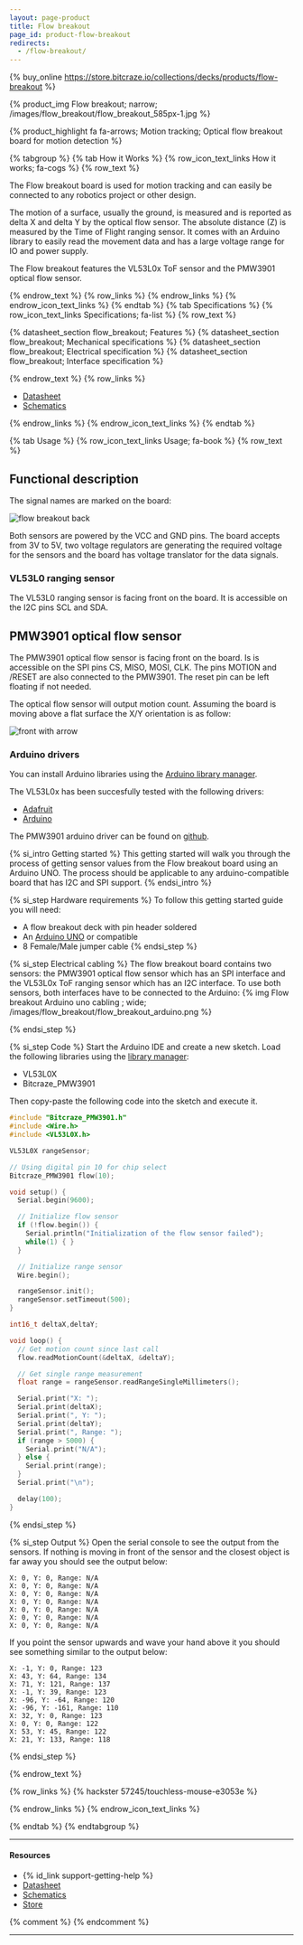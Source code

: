 ```yaml
---
layout: page-product
title: Flow breakout
page_id: product-flow-breakout
redirects:
  - /flow-breakout/
---
```


{% buy_online https://store.bitcraze.io/collections/decks/products/flow-breakout %}

{% product_img Flow breakout; narrow;
/images/flow_breakout/flow_breakout_585px-1.jpg
%}

{% product_highlight
fa fa-arrows;
Motion tracking;
Optical flow breakout board for motion detection
%}

{% tabgroup %}
{% tab How it Works %}
{% row_icon_text_links How it works; fa-cogs %}
{% row_text %}

The Flow breakout board is used for motion tracking and can easily be connected to any robotics project or other design.

The motion of a surface, usually the ground, is measured and is reported as
delta X and delta Y by the optical flow sensor. The absolute distance (Z) is measured
by the Time of Flight ranging sensor. It comes with an Arduino library to easily
read the movement data and has a large voltage range for IO and power supply.

The Flow breakout features the VL53L0x ToF sensor and the PMW3901 optical flow sensor.

{% endrow_text %}
{% row_links %}
{% endrow_links %}
{% endrow_icon_text_links %}
{% endtab %}
{% tab Specifications %}
{% row_icon_text_links Specifications; fa-list %}
{% row_text %}

{% datasheet_section flow_breakout; Features %}
{% datasheet_section flow_breakout; Mechanical specifications %}
{% datasheet_section flow_breakout; Electrical specification %}
{% datasheet_section flow_breakout; Interface specification %}

{% endrow_text %}
{% row_links %}

* [Datasheet](/documentation/hardware/flow_breakout/flow_breakout-datasheet.pdf)
* [Schematics](/documentation/hardware/flow_breakout/flow-breakout-revb.pdf)



{% endrow_links %}
{% endrow_icon_text_links %}
{% endtab %}

{% tab Usage %}
{% row_icon_text_links Usage; fa-book %}
{% row_text %}

## Functional description 

The signal names are marked on the board:

![flow breakout back](/images/documentation/wiki/flowbreakout_back.png)

Both sensors are powered by the VCC and GND pins. The board accepts from 3V to 5V, two voltage regulators are generating the required voltage for the sensors and the board has voltage translator for the data signals.

### VL53L0 ranging sensor

The VL53L0 ranging sensor is facing front on the board. It is accessible on the I2C pins SCL and SDA.

## PMW3901 optical flow sensor

The PMW3901 optical flow sensor is facing front on the board. Is is accessible on the SPI pins CS, MISO, MOSI, CLK. The pins MOTION and /RESET are also connected to the PMW3901. The reset pin can be left floating if not needed.

The optical flow sensor will output motion count. Assuming the board is moving above a flat surface the X/Y orientation is as follow:

![front with arrow](/images/documentation/wiki/front_with_arrow.png)

### Arduino drivers 

You can install Arduino libraries using the [Arduino library manager](https://www.arduino.cc/en/Guide/Libraries#toc3).

The VL53L0x has been succesfully tested with the following drivers:
  * [Adafruit](https://github.com/adafruit/Adafruit_VL53L0X)
  * [Arduino](https://github.com/pololu/vl53l0x-arduino)

The PMW3901 arduino driver can be found on [github](https://github.com/bitcraze/Bitcraze_PMW3901).


{% si_intro Getting started %}
This getting started will walk you through the process of getting sensor values
from the Flow breakout board using an Arduino UNO. The process should be
applicable to any arduino-compatible board that has I2C and SPI support.
{% endsi_intro %}

{% si_step Hardware requirements %}
To follow this getting started guide you will need:

 * A flow breakout deck with pin header soldered
 * An [Arduino UNO](https://store.arduino.cc/arduino-uno-rev3) or compatible
 * 8 Female/Male jumper cable
{% endsi_step %}

{% si_step Electrical cabling %}
The flow breakout board contains two sensors: the PMW3901 optical flow sensor which has
an SPI interface and the VL53L0x ToF ranging sensor which has an I2C interface. To use both
sensors, both interfaces have to be connected to the Arduino:
{% img Flow breakout Arduino uno cabling ; wide; /images/flow_breakout/flow_breakout_arduino.png %}

{% endsi_step %}

{% si_step Code %}
Start the Arduino IDE and create a new sketch. Load the following libraries
using the [library manager](https://www.arduino.cc/en/Guide/Libraries#toc3):

  * VL53L0X
  * Bitcraze_PMW3901

Then copy-paste the following code into the sketch and execute it.

``` c++
#include "Bitcraze_PMW3901.h"
#include <Wire.h>
#include <VL53L0X.h>

VL53L0X rangeSensor;

// Using digital pin 10 for chip select
Bitcraze_PMW3901 flow(10);

void setup() {
  Serial.begin(9600);

  // Initialize flow sensor
  if (!flow.begin()) {
    Serial.println("Initialization of the flow sensor failed");
    while(1) { }
  }

  // Initialize range sensor
  Wire.begin();

  rangeSensor.init();
  rangeSensor.setTimeout(500);
}

int16_t deltaX,deltaY;

void loop() {
  // Get motion count since last call
  flow.readMotionCount(&deltaX, &deltaY);

  // Get single range measurement
  float range = rangeSensor.readRangeSingleMillimeters();

  Serial.print("X: ");
  Serial.print(deltaX);
  Serial.print(", Y: ");
  Serial.print(deltaY);
  Serial.print(", Range: ");
  if (range > 5000) {
    Serial.print("N/A");
  } else {
    Serial.print(range);
  }
  Serial.print("\n");

  delay(100);
}
```

{% endsi_step %}



{% si_step Output %}
Open the serial console to see the output from the sensors. If nothing is
moving in front of the sensor and the closest object is far away you should
see the output below:

```
X: 0, Y: 0, Range: N/A
X: 0, Y: 0, Range: N/A
X: 0, Y: 0, Range: N/A
X: 0, Y: 0, Range: N/A
X: 0, Y: 0, Range: N/A
X: 0, Y: 0, Range: N/A
X: 0, Y: 0, Range: N/A
```

If you point the sensor upwards and wave your hand above it you should see
something similar to the output below:

```
X: -1, Y: 0, Range: 123
X: 43, Y: 64, Range: 134
X: 71, Y: 121, Range: 137
X: -1, Y: 39, Range: 123
X: -96, Y: -64, Range: 120
X: -96, Y: -161, Range: 110
X: 32, Y: 0, Range: 123
X: 0, Y: 0, Range: 122
X: 53, Y: 45, Range: 122
X: 21, Y: 133, Range: 118
```

{% endsi_step %}

{% endrow_text %}

{% row_links %}
{% hackster 57245/touchless-mouse-e3053e %}

{% endrow_links %}
{% endrow_icon_text_links %}

{% endtab %}
{% endtabgroup %}

---

#### Resources

- {% id_link support-getting-help %}
- [Datasheet](/documentation/hardware/flow_breakout/flow_breakout-datasheet.pdf)
- [Schematics](/documentation/hardware/flow_breakout/flow_breakout_revb.pdf)
- [Store](https://store.bitcraze.io/products/flow-breakout-board)

{% comment %}
{% endcomment %}


---
